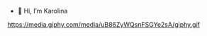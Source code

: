 - 👋 Hi, I’m Karolina


https://media.giphy.com/media/uB86ZyWQsnFSGYe2sA/giphy.gif

<!---
Karkolo16/Karkolo16 is a ✨ special ✨ repository because its `README.md` (this file) appears on your GitHub profile.
You can click the Preview link to take a look at your changes.
--->
